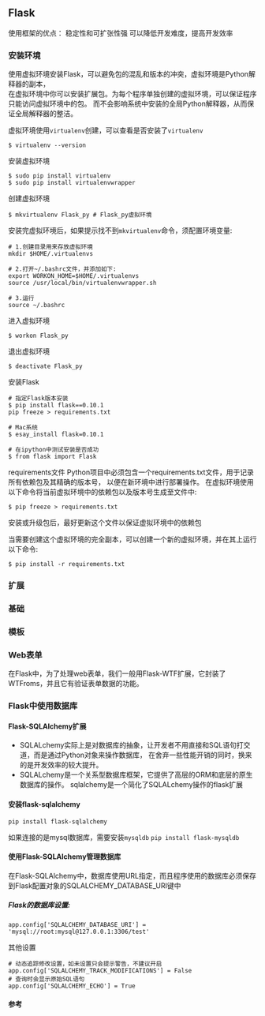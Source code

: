 ## Flask

使用框架的优点：
稳定性和可扩张性强
可以降低开发难度，提高开发效率

### 安装环境
使用虚拟环境安装Flask，可以避免包的混乱和版本的冲突，虚拟环境是Python解释器的副本，  
在虚拟环境中你可以安装扩展包。为每个程序单独创建的虚拟环境，可以保证程序只能访问虚拟环境中的包。
而不会影响系统中安装的全局Python解释器，从而保证全局解释器的整洁。

虚拟环境使用`virtualenv`创建，可以查看是否安装了`virtualenv`
```shell script
$ virtualenv --version
```

安装虚拟环境
```shell script
$ sudo pip install virtualenv
$ sudo pip install virtualenvwrapper
```

创建虚拟环境
```shell script
$ mkvirtualenv Flask_py # Flask_py虚拟环境
```

安装完虚拟环境后，如果提示找不到`mkvirtualenv`命令，须配置环境变量:
```shell script
# 1.创建目录用来存放虚拟环境
mkdir $HOME/.virtualenvs

# 2.打开~/.bashrc文件，并添加如下:
export WORKON_HOME=$HOME/.virtualenvs
source /usr/local/bin/virtualenvwrapper.sh

# 3.运行
source ~/.bashrc
```

进入虚拟环境
```shell script
$ workon Flask_py
```
退出虚拟环境
```shell script
$ deactivate Flask_py
```

安装Flask
```shell script
# 指定Flask版本安装
$ pip install flask==0.10.1
pip freeze > requirements.txt

# Mac系统
$ esay_install flask=0.10.1

# 在ipython中测试安装是否成功
$ from flask import Flask
```

requirements文件
Python项目中必须包含一个requirements.txt文件，用于记录所有依赖包及其精确的版本号，
以便在新环境中进行部署操作。
在虚拟环境使用以下命令将当前虚拟环境中的依赖包以及版本号生成至文件中:
```shell script
$ pip freeze > requirements.txt
```
安装或升级包后，最好更新这个文件以保证虚拟环境中的依赖包

当需要创建这个虚拟环境的完全副本，可以创建一个新的虚拟环境，并在其上运行以下命令:
```shell script
$ pip install -r requirements.txt
```


### 扩展


### 基础


### 模板


### Web表单
在Flask中，为了处理web表单，我们一般用Flask-WTF扩展，它封装了WTFroms，并且它有验证表单数据的功能。





### Flask中使用数据库
#### Flask-SQLAlchemy扩展
* SQLALchemy实际上是对数据库的抽象，让开发者不用直接和SQL语句打交道，而是通过Python对象来操作数据库，
在舍弃一些性能开销的同时，换来的是开发效率的较大提升。
* SQLALchemy是一个关系型数据库框架，它提供了高层的ORM和底层的原生数据库的操作。
sqlalchemy是一个简化了SQLALchemy操作的flask扩展

#### 安装flask-sqlalchemy
`pip install flask-sqlalchemy`

如果连接的是mysql数据库，需要安装`mysqldb`
 `pip install flask-mysqldb`

#### 使用Flask-SQLAlchemy管理数据库
在Flask-SQLAlchemy中，数据库使用URL指定，而且程序使用的数据库必须保存到Flask配置对象的SQLALCHEMY_DATABASE_URI键中

##### Flask的数据库设置:
`app.config['SQLALCHEMY_DATABASE_URI'] = 'mysql://root:mysql@127.0.0.1:3306/test'`

其他设置
```shell script
# 动态追踪修改设置，如未设置只会提示警告，不建议开启
app.config['SQLALCHEMY_TRACK_MODIFICATIONS'] = False
# 查询时会显示原始SQL语句
app.config['SQLALCHEMY_ECHO'] = True
```



#### 参考



